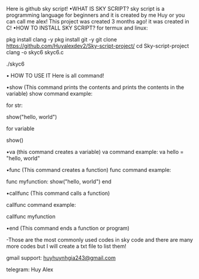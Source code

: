 Here is github sky script!
•WHAT IS SKY SCRIPT?
sky script is a programming language for beginners and it is created by me Huy or you can call me alex! This project was created 3 months ago! it was created in C!
•HOW TO INSTALL SKY SCRIPT?
for termux and linux:

pkg install clang -y
pkg install git -y
git clone https://github.com/Huyalexdev2/Sky-script-project/
cd Sky-script-project
clang -o skyc6 skyc6.c

./skyc6 <your-sky-script-file>

• HOW TO USE IT
Here is all command!

•show (This command prints the contents and prints the contents in the variable)
show command example:

for str:

show("hello, world")

for variable

show(<your variable>)

•va (this command creates a variable) va command example: 
va hello = "hello, world"

•func (This command creates a function)
func command example:

func myfunction:
    show("hello, world")
end

•callfunc (This command calls a function)
 
 callfunc command example:

callfunc myfunction

•end (This command ends a function or program)

-Those are the most commonly used codes in sky code and there are many more codes but I will create a txt file to list them!

gmail support: huyhuynhgia243@gmail.com 

telegram: Huy Alex
